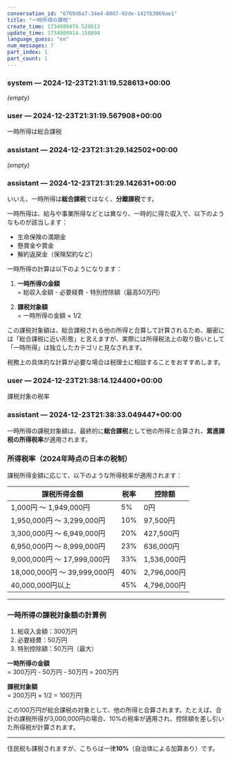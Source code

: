 ```yaml
---
conversation_id: "6769d6a7-34e4-8007-92de-142fb3069ae1"
title: "一時所得の課税"
create_time: 1734989479.528613
update_time: 1734989914.158094
language_guess: "en"
num_messages: 7
part_index: 1
part_count: 1
---
```


### system — 2024-12-23T21:31:19.528613+00:00

_(empty)_

### user — 2024-12-23T21:31:19.567908+00:00

一時所得は総合課税

### assistant — 2024-12-23T21:31:29.142502+00:00

_(empty)_

### assistant — 2024-12-23T21:31:29.142631+00:00

いいえ、一時所得は**総合課税**ではなく、**分離課税**です。

一時所得は、給与や事業所得などとは異なり、一時的に得た収入で、以下のようなものが該当します：
- 生命保険の満期金
- 懸賞金や賞金
- 解約返戻金（保険契約など）

一時所得の計算は以下のようになります：
1. **一時所得の金額**  
   = 総収入金額 - 必要経費 - 特別控除額（最高50万円）

2. **課税対象額**  
   = 一時所得の金額 × 1/2  

この課税対象額は、総合課税される他の所得と合算して計算されるため、厳密には「総合課税に近い形態」と言えますが、実際には所得税法上の取り扱いとして「一時所得」は独立したカテゴリと見なされます。

税務上の具体的な計算が必要な場合は税理士に相談することをおすすめします。

### user — 2024-12-23T21:38:14.124400+00:00

課税対象の税率

### assistant — 2024-12-23T21:38:33.049447+00:00

一時所得の課税対象額は、最終的に**総合課税**として他の所得と合算され、**累進課税の所得税率**が適用されます。

### 所得税率（2024年時点の日本の税制）
課税所得金額に応じて、以下のような所得税率が適用されます：

| 課税所得金額       | 税率   | 控除額    |
|--------------------|--------|-----------|
| 1,000円 ～ 1,949,000円 | 5%     | 0円       |
| 1,950,000円 ～ 3,299,000円 | 10%    | 97,500円  |
| 3,300,000円 ～ 6,949,000円 | 20%    | 427,500円 |
| 6,950,000円 ～ 8,999,000円 | 23%    | 636,000円 |
| 9,000,000円 ～ 17,999,000円 | 33%    | 1,536,000円 |
| 18,000,000円 ～ 39,999,000円 | 40%    | 2,796,000円 |
| 40,000,000円以上         | 45%    | 4,796,000円 |

---

### 一時所得の課税対象額の計算例
1. 総収入金額：300万円  
2. 必要経費：50万円  
3. 特別控除額：50万円（最大）  

**一時所得の金額**  
= 300万円 - 50万円 - 50万円 = 200万円  

**課税対象額**  
= 200万円 × 1/2 = 100万円  

この100万円が総合課税の対象として、他の所得と合算されます。たとえば、合計の課税所得が3,000,000円の場合、10%の税率が適用され、控除額を差し引いた所得税が計算されます。

--- 

住民税も課税されますが、こちらは一律**10%**（自治体による加算あり）です。
